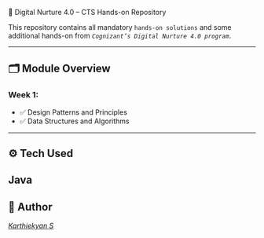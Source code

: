 🚀 Digital Nurture 4.0 – CTS Hands-on Repository

This repository contains all mandatory ```hands-on solutions``` and some additional hands-on from *```Cognizant’s Digital Nurture 4.0 program```*.

---

## 🗂 Module Overview

### Week 1: 
- ✅ Design Patterns and Principles
- ✅ Data Structures and Algorithms

---

## ⚙ Tech Used
Java 
---

## 👤 Author
[*Karthiekyan S*](https://github.com/Karthi-learner05)
